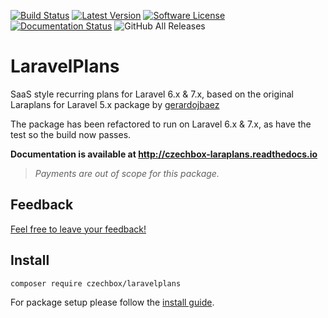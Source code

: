 [![Build Status](https://img.shields.io/travis/czechbox/laravelplans.svg?style=flat-square)](https://travis-ci.org/czechbox/laravelplans)
[![Latest Version](https://img.shields.io/github/release/czechbox/laravelplans.svg?style=flat-square)](https://github.com/czechbox/laravelplans/releases)
[![Software License](https://img.shields.io/badge/license-MIT-brightgreen.svg?style=flat-square)](LICENSE)
[![Documentation Status](https://readthedocs.org/projects/czechbox-laraplans/badge/?version=latest)](https://czechbox-laraplans.readthedocs.io/en/latest/?badge=latest)
![GitHub All Releases](https://img.shields.io/github/downloads/czechbox/laravelplans/total)


# LaravelPlans

SaaS style recurring plans for Laravel 6.x  & 7.x, based on the original Laraplans for Laravel 5.x package by [gerardojbaez](https://github.com/gerardojbaez/laraplans)

The package has been refactored to run on Laravel 6.x & 7.x, as have the test so the build now passes.

**Documentation is available at http://czechbox-laraplans.readthedocs.io**

> *Payments are out of scope for this package.*

## Feedback

[Feel free to leave your feedback!](https://github.com/czechbox/laraplans/issues)

## Install

``` bash
composer require czechbox/laravelplans
```

For package setup please follow the [install guide](http://czechbox-laraplans.readthedocs.io/en/latest/install.html).
